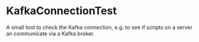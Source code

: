 # KafkaConnectionTest

A small tool to check the Kafka connection, e.g. to see if scripts on a server an communicate via a Kafka broker.
